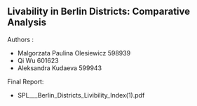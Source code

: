 
## Livability in Berlin Districts: Comparative Analysis

Authors : 
* Malgorzata Paulina Olesiewicz 598939
* Qi Wu 601623
* Aleksandra Kudaeva 599943

Final Report: 
* SPL___Berlin_Districts_Livibility_Index(1).pdf
